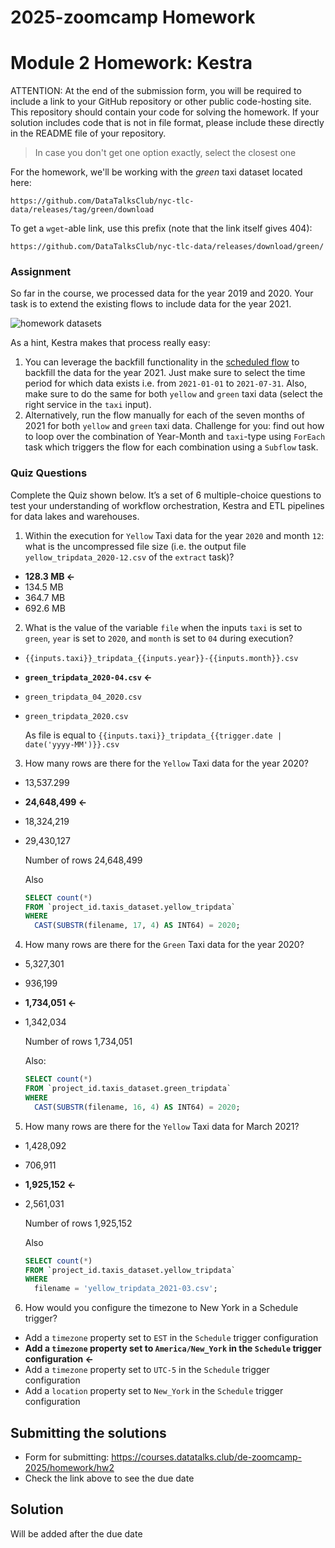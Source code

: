# 2025-zoomcamp Homework
# Module 2 Homework: Kestra

ATTENTION: At the end of the submission form, you will be required to include a link to your GitHub repository or other public code-hosting site. This repository should contain your code for solving the homework. If your solution includes code that is not in file format, please include these directly in the README file of your repository.

> In case you don't get one option exactly, select the closest one 

For the homework, we'll be working with the _green_ taxi dataset located here:

`https://github.com/DataTalksClub/nyc-tlc-data/releases/tag/green/download`

To get a `wget`-able link, use this prefix (note that the link itself gives 404):

`https://github.com/DataTalksClub/nyc-tlc-data/releases/download/green/`

### Assignment

So far in the course, we processed data for the year 2019 and 2020. Your task is to extend the existing flows to include data for the year 2021.

![homework datasets](../../../02-workflow-orchestration/images/homework.png)

As a hint, Kestra makes that process really easy:
1. You can leverage the backfill functionality in the [scheduled flow](../../../02-workflow-orchestration/flows/07_gcp_taxi_scheduled.yaml) to backfill the data for the year 2021. Just make sure to select the time period for which data exists i.e. from `2021-01-01` to `2021-07-31`. Also, make sure to do the same for both `yellow` and `green` taxi data (select the right service in the `taxi` input).
2. Alternatively, run the flow manually for each of the seven months of 2021 for both `yellow` and `green` taxi data. Challenge for you: find out how to loop over the combination of Year-Month and `taxi`-type using `ForEach` task which triggers the flow for each combination using a `Subflow` task.

### Quiz Questions

Complete the Quiz shown below. It’s a set of 6 multiple-choice questions to test your understanding of workflow orchestration, Kestra and ETL pipelines for data lakes and warehouses.

1) Within the execution for `Yellow` Taxi data for the year `2020` and month `12`: what is the uncompressed file size (i.e. the output file `yellow_tripdata_2020-12.csv` of the `extract` task)?
- **128.3 MB <-**
- 134.5 MB
- 364.7 MB
- 692.6 MB

2) What is the value of the variable `file` when the inputs `taxi` is set to `green`, `year` is set to `2020`, and `month` is set to `04` during execution?
- `{{inputs.taxi}}_tripdata_{{inputs.year}}-{{inputs.month}}.csv` 
- **`green_tripdata_2020-04.csv` <-**
- `green_tripdata_04_2020.csv`
- `green_tripdata_2020.csv`

  As file is equal to `{{inputs.taxi}}_tripdata_{{trigger.date | date('yyyy-MM')}}.csv`

3) How many rows are there for the `Yellow` Taxi data for the year 2020?
- 13,537.299
- **24,648,499 <-**
- 18,324,219
- 29,430,127

  Number of rows 24,648,499

  Also
  ```sql
  SELECT count(*)
  FROM `project_id.taxis_dataset.yellow_tripdata` 
  WHERE
    CAST(SUBSTR(filename, 17, 4) AS INT64) = 2020;
  ```

4) How many rows are there for the `Green` Taxi data for the year 2020?
- 5,327,301
- 936,199
- **1,734,051 <-**
- 1,342,034

  Number of rows 1,734,051

  Also:
  ```sql
  SELECT count(*)
  FROM `project_id.taxis_dataset.green_tripdata` 
  WHERE
    CAST(SUBSTR(filename, 16, 4) AS INT64) = 2020;
  ```

5) How many rows are there for the `Yellow` Taxi data for March 2021?
- 1,428,092
- 706,911
- **1,925,152 <-**
- 2,561,031
  
  Number of rows 1,925,152

  Also
  ```sql
  SELECT count(*)
  FROM `project_id.taxis_dataset.yellow_tripdata` 
  WHERE
    filename = 'yellow_tripdata_2021-03.csv';
  ```

6) How would you configure the timezone to New York in a Schedule trigger?
- Add a `timezone` property set to `EST` in the `Schedule` trigger configuration  
- **Add a `timezone` property set to `America/New_York` in the `Schedule` trigger configuration <-**
- Add a `timezone` property set to `UTC-5` in the `Schedule` trigger configuration
- Add a `location` property set to `New_York` in the `Schedule` trigger configuration  


## Submitting the solutions

* Form for submitting: https://courses.datatalks.club/de-zoomcamp-2025/homework/hw2
* Check the link above to see the due date

## Solution

Will be added after the due date
